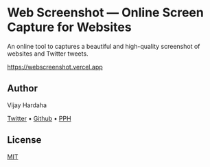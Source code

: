 # Web Screenshot — Online Screen Capture for Websites

An online tool to captures a beautiful and high-quality screenshot of websites and Twitter tweets.

<https://webscreenshot.vercel.app>

## Author
Vijay Hardaha

[Twitter](https://twitter.com/vijayhardaha) &bull; [Github](https://github.com/vijayhardaha) &bull; [PPH](https://pph.me/vijayhardaha)

## License
[MIT](https://choosealicense.com/licenses/mit/)
